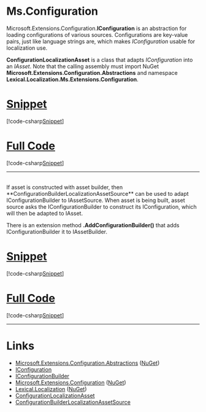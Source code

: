 ﻿# Ms.Configuration

Microsoft.Extensions.Configuration.**IConfiguration** is an abstraction for loading configurations
of various sources. Configurations are key-value pairs, just like language strings are, 
which makes *IConfiguration* usable for localization use.

**ConfigurationLocalizationAsset** is a class that adapts *IConfiguration* into an *IAsset*.
Note that the calling assembly must import NuGet **Microsoft.Extensions.Configuration.Abstractions** and
namespace **Lexical.Localization.Ms.Extensions.Configuration**.
# [Snippet](#tab/snippet-1)
[!code-csharp[Snippet](Example1.cs#Snippet)]
# [Full Code](#tab/full-1)
[!code-csharp[Snippet](Example1.cs)]
***

<br/>
If asset is constructed with asset builder, then **ConfigurationBuilderLocalizationAssetSource** 
can be used to adapt IConfigurationBuilder to IAssetSource. 
When asset is being built, asset source asks the IConfigurationBuilder to construct its IConfiguration, which will then be adapted to IAsset.

There is an extension method **.AddConfigurationBuilder()** that adds IConfigurationBuilder it to IAssetBuilder.
# [Snippet](#tab/snippet-2)
[!code-csharp[Snippet](Example2.cs#Snippet)]
# [Full Code](#tab/full-2)
[!code-csharp[Snippet](Example2.cs)]
***

# Links
* [Microsoft.Extensions.Configuration.Abstractions](https://github.com/aspnet/Extensions/tree/master/src/Configuration/Config.Abstractions/src) ([NuGet](https://www.nuget.org/packages/Microsoft.Extensions.Configuration.Abstractions/))
 * [IConfiguration](https://github.com/aspnet/Extensions/blob/master/src/Configuration/Config.Abstractions/src/IConfiguration.cs)
 * [IConfigurationBuilder](https://github.com/aspnet/Extensions/blob/master/src/Configuration/Config.Abstractions/src/IConfigurationBuilder.cs)
* [Microsoft.Extensions.Configuration](https://github.com/aspnet/Extensions/tree/master/src/Configuration/Config/src) ([NuGet](https://www.nuget.org/packages/Microsoft.Extensions.Configuration/))
* [Lexical.Localization](https://github.com/tagcode/Lexical.Localization/tree/master/Lexical.Localization) ([NuGet](https://www.nuget.org/packages/Lexical.Localization/))
 * [ConfigurationLocalizationAsset](https://github.com/tagcode/Lexical.Localization/blob/master/Lexical.Localization/Localization/Ms.Extensions/Configuration/ConfigurationLocalizationAsset.cs)
 * [ConfigurationBuilderLocalizationAssetSource](https://github.com/tagcode/Lexical.Localization/blob/master/Lexical.Localization/Localization/Ms.Extensions/Configuration/ConfigurationBuilderLocalizationAssetSource.cs)
